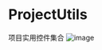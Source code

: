 # ProjectUtils
项目实用控件集合
![image](https://github.com/SunHao666/ProjectUtils/blob/master/ProjectUtils/screenshots/textview1.png)
